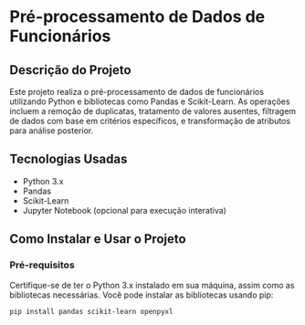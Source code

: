 # Pré-processamento de Dados de Funcionários

## Descrição do Projeto
Este projeto realiza o pré-processamento de dados de funcionários utilizando Python e bibliotecas como Pandas e Scikit-Learn. As operações incluem a remoção de duplicatas, tratamento de valores ausentes, filtragem de dados com base em critérios específicos, e transformação de atributos para análise posterior.

## Tecnologias Usadas
- Python 3.x
- Pandas
- Scikit-Learn
- Jupyter Notebook (opcional para execução interativa)

## Como Instalar e Usar o Projeto

### Pré-requisitos
Certifique-se de ter o Python 3.x instalado em sua máquina, assim como as bibliotecas necessárias. Você pode instalar as bibliotecas usando pip:
```bash
pip install pandas scikit-learn openpyxl
